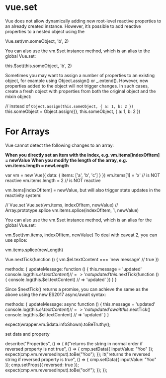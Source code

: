# vue.set

Vue does not allow dynamically adding new root-level reactive properties to an already created instance. However, it’s possible to add reactive properties to a nested object using the

Vue.set(vm.someObject, 'b', 2)

You can also use the vm.$set instance method, which is an alias to the global Vue.set:

this.$set(this.someObject, 'b', 2)

Sometimes you may want to assign a number of properties to an existing object, for example using Object.assign() or _.extend(). However, new properties added to the object will not trigger changes. In such cases, create a fresh object with properties from both the original object and the mixin object:

// instead of `Object.assign(this.someObject, { a: 1, b: 2 })`
this.someObject = Object.assign({}, this.someObject, { a: 1, b: 2 })

# For Arrays
Vue cannot detect the following changes to an array:

**When you directly set an item with the index, e.g. vm.items[indexOfItem] = newValue**
**When you modify the length of the array, e.g. vm.items.length = newLength**

var vm = new Vue({
  data: {
    items: ['a', 'b', 'c']
  }
})
vm.items[1] = 'x' // is NOT reactive
vm.items.length = 2 // is NOT reactive

vm.items[indexOfItem] = newValue, but will also trigger state updates in the reactivity system:

// Vue.set
Vue.set(vm.items, indexOfItem, newValue)
// Array.prototype.splice
vm.items.splice(indexOfItem, 1, newValue)

You can also use the vm.$set instance method, which is an alias for the global Vue.set:

vm.$set(vm.items, indexOfItem, newValue)
To deal with caveat 2, you can use splice:

vm.items.splice(newLength)

Vue.nextTick(function () {
  vm.$el.textContent === 'new message' // true
})

methods: {
    updateMessage: function () {
      this.message = 'updated'
      console.log(this.$el.textContent) // => 'not updated'
      this.$nextTick(function () {
        console.log(this.$el.textContent) // => 'updated'
      })
    }
  }
  
  Since $nextTick() returns a promise, you can achieve the same as the above using the new ES2017 async/await syntax:
  
  methods: {
  updateMessage: async function () {
    this.message = 'updated'
    console.log(this.$el.textContent) // => 'not updated'
    await this.$nextTick()
    console.log(this.$el.textContent) // => 'updated'
  }
}

expect(wrapper.vm.$data.infoShown).toBeTruthy();

set data and property

describe("Properties", () => {
			  it("returns the string in normal order if reversed property is not true", () => {
			    cmp.setData({ inputValue: "Yoo" });
			    expect(cmp.vm.reversedInput).toBe("Yoo");
			  });
			  it("returns the reversed string if reversed property is true", () => {
			    cmp.setData({ inputValue: "Yoo" });
			    cmp.setProps({ reversed: true });
			    expect(cmp.vm.reversedInput).toBe("ooY");
			  });
			});
